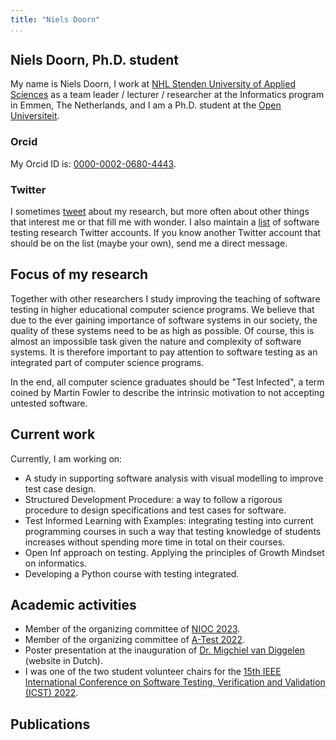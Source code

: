 ```yaml
---
title: "Niels Doorn"
...
```


## Niels Doorn, Ph.D. student

My name is Niels Doorn, I work at [NHL Stenden University of Applied Sciences](https://nhlstenden.com) as a team leader / lecturer / researcher at the Informatics program in Emmen, The Netherlands, and I am a Ph.D. student at the [Open Universiteit](https://ou.nl). 

### Orcid

My Orcid ID is: [0000-0002-0680-4443](https://orcid.org/0000-0002-0680-4443).

### Twitter

I sometimes [tweet](https://www.twitter.com/nielsdoorn) about my research, but more often about other things that interest me or that fill me with wonder. 
I also maintain a [list](https://twitter.com/i/lists/1356482580627996672?s=20) of software testing research Twitter accounts.
If you know another Twitter account that should be on the list (maybe your own), send me a direct message.

## Focus of my research

Together with other researchers I study improving the teaching of software testing in higher educational computer science programs. We believe that due to the ever gaining importance of software systems in our society, the quality of these systems need to be as high as possible. Of course, this is almost an impossible task given the nature and complexity of software systems. It is therefore important to pay attention to software testing as an integrated part of computer science programs.

In the end, all computer science graduates should be "Test Infected", a term coined by Martin Fowler to describe the intrinsic motivation to not accepting untested software.

## Current work

Currently, I am working on:

- A study in supporting software analysis with visual modelling to improve test case design.
- Structured Development Procedure: a way to follow a rigorous procedure to design specifications and test cases for software.
- Test Informed Learning with Examples: integrating testing into current programming courses in such a way that testing knowledge of students increases without spending more time in total on their courses.
- Open Inf approach on testing. Applying the principles of Growth Mindset on informatics.
- Developing a Python course with testing integrated.
  
## Academic activities

- Member of the organizing committee of [NIOC 2023](http://nioc.nl).
- Member of the organizing committee of [A-Test 2022](https://a-test.org/).
- Poster presentation at the inauguration of [Dr. Migchiel van Diggelen](https://www.nhlstenden.com/onderzoek/dr-migchiel-van-diggelen) (website in Dutch).
- I was one of the two student volunteer chairs for the [15th IEEE International Conference on Software Testing, Verification and Validation (ICST) 2022](https://icst2022.vrain.upv.es/).

## Publications

<bibtex src="mypublications.bib"></bibtex>